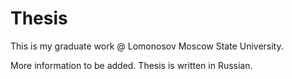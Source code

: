 Thesis
=========

This is my graduate work @ Lomonosov Moscow State University.

More information to be added.
Thesis is written in Russian.
